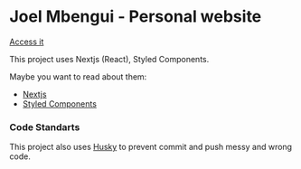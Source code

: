 # Joel Mbengui - Personal website

[Access it](http://www.joelmbengui.vercel.app/)

This project uses Nextjs (React), Styled Components.

Maybe you want to read about them:

- [Nextjs](https://www.nextjs.org/)
- [Styled Components](https://www.styled-components.com/)

### Code Standarts

This project also uses [Husky](https://github.com/typicode/husky) to prevent commit and push messy and wrong code.
